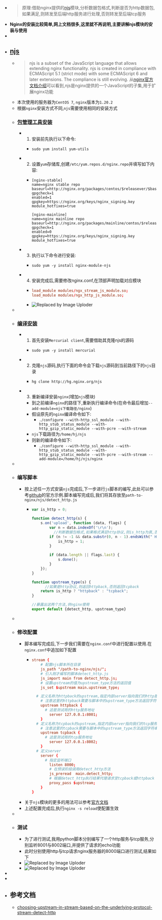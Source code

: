 - > 原理:借助nginx提供的[njs](https://nginx.org/en/docs/njs/install.html)模块,分析数据包格式,判断是否为http数据包,如果满足,则转发至后端http服务进行处理,否则转发至后端tcp服务
- **Nginx的安装比较简单,网上文档很多,这里就不再说明,主要讲解njs模块的安装与使用**
-
- ## [njs](https://nginx.org/en/docs/njs/)
	- > njs is a subset of the JavaScript language that allows extending nginx functionality. njs is created in compliance with ECMAScript 5.1 (strict mode) with some ECMAScript 6 and later extensions. The compliance is still evolving.
	  从[nginx官方文档介绍](https://nginx.org/en/docs/njs/)可以看到,njs是nginx提供的一个JavaScript的子集,用于扩展nginx功能
	- 本次使用的服务器为`CentOS 7`, `nginx`版本为`1.20.2`
	- 根据`nginx`安装方式不同,`njs`需要使用相同的安装方式
	- ### [包管理工具安装](https://nginx.org/en/docs/njs/install.html#install_package)
		- 1. 安装前先执行以下命令:
			- ```shell
			  sudo yum install yum-utils
			  ```
		- 2. 设置`yum`存储库,创建`/etc/yum.repos.d/nginx.repo`并填写如下内容:
			- ```
			  [nginx-stable]
			  name=nginx stable repo
			  baseurl=http://nginx.org/packages/centos/$releasever/$basearch/
			  gpgcheck=1
			  enabled=1
			  gpgkey=https://nginx.org/keys/nginx_signing.key
			  module_hotfixes=true
			  
			  [nginx-mainline]
			  name=nginx mainline repo
			  baseurl=http://nginx.org/packages/mainline/centos/$releasever/$basearch/
			  gpgcheck=1
			  enabled=0
			  gpgkey=https://nginx.org/keys/nginx_signing.key
			  module_hotfixes=true
			  ```
		- 3. 执行以下命令进行安装:
			- ```shell
			  sudo yum -y install nginx-module-njs
			  ```
		- 4. 安装完成后,需要修改nginx.conf,在顶部声明加载对应模块
			- ```conf
			  load_module modules/ngx_stream_js_module.so;
			  load_module modules/ngx_http_js_module.so;
			  ```
			- ![Replaced by Image Uploder](https://gitee.com/superficial/blogimage/raw/master/img/image_1646985283147_0.png)
	-
	- ### [编译安装](https://nginx.org/en/docs/njs/install.html#install_sources)
		- 1. 首先安装`Mercurial client`,需要借助其克隆njs的源码
			- ```shell
			  sudo yum -y install mercurial
			  ```
		- 2. 克隆`njs`源码,执行下面的命令会下载`njs`源码到当前路径下的`njs`目录
			- ```shell
			  hg clone http://hg.nginx.org/njs
			  ```
		- 3. 重新编译安装`nginx`(增加`njs`模块)
			- 到之前编译`nginx`的路径下,重新执行编译命令(在命令最后增加`--add-module=njs下载路径/nginx`)
			- 假设原先的`nginx`编译命令如下:
				- `./configure --with-http_ssl_module --with-http_stub_status_module --with-http_gzip_static_module --with-pcre --with-stream`
			- `njs`下载路径为`/home/hj/njs`
			- 则新的编译命令如下:
				- `./configure --with-http_ssl_module --with-http_stub_status_module --with-http_gzip_static_module --with-pcre --with-stream --add-module=/home/hj/njs/nginx`
	-
	- ### 编写脚本
		- 按上述任一方式安装`njs`完成后,下一步进行`js`脚本的编写,此处可以参考[github](https://github.com/nginx/njs-examples#choosing-upstream-in-stream-based-on-the-underlying-protocol-stream-detect-http)的官方示例.脚本编写完成后,我们将其存放至`path-to-nginx/njs/detect_http.js`
			- ```js
			  var is_http = 0;
			  
			  function detect_http(s) {
			      s.on('upload', function (data, flags) {
			          var n = data.indexOf('\r\n');
			        	//判断数据包格式,如果格式满足http协议,则is_http为真,否则为假
			          if (n != -1 && data.substr(0, n - 1).endsWith(" HTTP/1.")) {
			              is_http = 1;
			          }
			  		
			          if (data.length || flags.last) {
			              s.done();
			          }
			      });
			  }
			  
			  function upstream_type(s) {
			    	//如果是http协议,则返回httpback,否则返回tcpback
			      return is_http ? "httpback" : "tcpback";
			  }
			  
			  //暴露出这两个方法,供nginx使用
			  export default {detect_http, upstream_type}
			  ```
	-
	- ### 修改配置
		- 脚本编写完成后,下一步我们需要在`nginx.conf`中进行配置以使用.在`nginx.conf`中追加如下配置
			- ```conf
			  stream {
			      # 配置njs脚本所在目录
			      js_path "/path-to-nginx/njs/";
			      # 引入刚才编写的脚本detect_http.js
			      js_import main from detect_http.js;
			      # 设置upstream的值为upstream_type方法的返回值
			      js_set $upstream main.upstream_type;
			  
			  	# 定义名称为httpback的upstream,指定内部server指向我们的http服务
			      # 注意这里的httpback需要与脚本中的upstream_type方法返回字符串一致
			      upstream httpback {
			      	# 这是测试用的http服务地址
			          server 127.0.0.1:8001;
			      }
			  	# 定义名称为tcpback的upstream,指定内部server指向我们的tcp服务
			      # 注意这里的tcpback需要与脚本中的upstream_type方法返回字符串一致
			      upstream tcpback {
			      	# 这是测试用的tcp服务地址
			          server 127.0.0.1:8002;
			      }
			  	# 定义server
			      server {
			      	# 指定监听端口
			          listen 8000;
			          # 在预读阶段调用detect_http方法
			          js_preread  main.detect_http;
			          # 根据detect_http执行结果代理请求至tcpback或httpback
			          proxy_pass $upstream;
			      }
			  }
			  ```
		- 关于`njs`模块的更多的用法可以参考[官方文档](https://nginx.org/en/docs/njs/)
		- 上述配置完成后,执行`nginx -s reload`使配置生效
	-
	- ### 测试
		- 为了进行测试,我用python脚本分别编写了一个http服务与tcp服务,分别监听8001与8002端口,并提供了请求的echo功能
		- 此时分别使用http与tcp请求nginx服务器的8000端口进行测试,结果如下
		- ![Replaced by Image Uploder](https://gitee.com/superficial/blogimage/raw/master/img/image_1646987347498_0.png)
		- ![Replaced by Image Uploder](https://gitee.com/superficial/blogimage/raw/master/img/image_1646987446342_0.png)
-
-
- ## 参考文档
	- [choosing-upstream-in-stream-based-on-the-underlying-protocol-stream-detect-http](https://github.com/nginx/njs-examples#choosing-upstream-in-stream-based-on-the-underlying-protocol-stream-detect-http)
